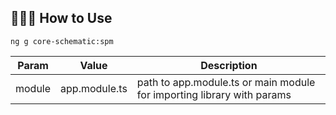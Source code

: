 ## 👨🏻‍🏫 How to Use

```
ng g core-schematic:spm
```

| Param  | Value         | Description                                                            |
| ------ | ------------- | ---------------------------------------------------------------------- |
| module | app.module.ts | path to app.module.ts or main module for importing library with params |
